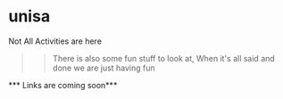 # unisa
Not All Activities are here

>> There is also some fun stuff to look at, When it's all said and done we are just having fun 

*** Links are coming soon***
